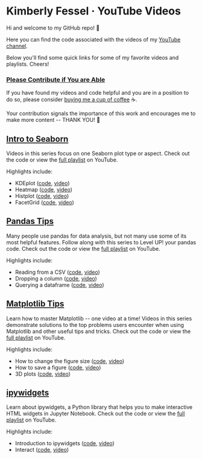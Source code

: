 # Kimberly Fessel · YouTube Videos

Hi and welcome to my GitHub repo!  :wave:

Here you can find the code associated with the videos of my [YouTube channel](https://www.youtube.com/c/KimberlyFessel).  

Below you'll find some quick links for some of my favorite videos and playlists. Cheers!

### [Please Contribute if You are Able](https://www.buymeacoffee.com/kimberlyfessel)
If you have found my videos and code helpful and you are in a position to do so, please consider [buying me a cup of coffee](https://www.buymeacoffee.com/kimberlyfessel) :coffee:. 

Your contribution signals the importance of this work and encourages me to make more content -- THANK YOU! :pray:


## [Intro to Seaborn](/Seaborn/)

Videos in this series focus on one Seaborn plot type or aspect. Check out the code or view the [full playlist](https://www.youtube.com/playlist?list=PLtPIclEQf-3cG31dxSMZ8KTcDG7zYng1j) on YouTube.

Highlights include:
- KDEplot ([code](/Seaborn/02_KDEplot.ipynb), [video](https://youtu.be/DCgPRaIDYXA))
- Heatmap ([code](/Seaborn/11_heatmap.ipynb), [video](https://youtu.be/0U9cs2V-Mqc))
- Histplot ([code](/Seaborn/15_histplot.ipynb), [video](https://youtu.be/Bjz00ygERxY))
- FacetGrid ([code](/Seaborn/16_FacetGrid.ipynb), [video](https://youtu.be/YYeqJllXHxM))

## [Pandas Tips](/Pandas_Tips/)

Many people use pandas for data analysis, but not many use some of its most helpful features. Follow along with this series to Level UP! your pandas code. Check out the code or view the [full playlist](https://www.youtube.com/playlist?list=PLtPIclEQf-3c-pUgSttUGV-3Y2D9g_0sW) on YouTube.

Highlights include:
- Reading from a CSV ([code](/Pandas_Tips/01_read_csv.ipynb), [video](https://www.youtube.com/watch?v=sTXr73fqybc))
- Dropping a column ([code](/Pandas_Tips/05_drop.ipynb), [video](https://www.youtube.com/watch?v=ALPUKBmkfjs))
- Querying a dataframe ([code](/Pandas_Tips/08_query.ipynb), [video](https://www.youtube.com/watch?v=9v_gEQ2GfzA))

## [Matplotlib Tips](/Matplotlib_Tips/)

Learn how to master Matplotlib -- one video at a time!  Videos in this series demonstrate solutions to the top problems users encounter when using Matplotlib and other useful tips and tricks.  Check out the code or view the [full playlist](https://www.youtube.com/playlist?list=PLtPIclEQf-3dJmAj3IsSRwRoLbX-n3J81) on YouTube.

Highlights include:
- How to change the figure size ([code](/Matplotlib_Tips/01_figure_size.ipynb), [video](https://youtu.be/UUy6_ElQXBY))
- How to save a figure ([code](/Matplotlib_Tips/02_save_figure.ipynb), [video](https://youtu.be/C8MT-A7Mvk4))
- 3D plots ([code](/Matplotlib_Tips/02_save_figure.ipynb), [video](https://youtu.be/gqoLLGgbeAE))

## [ipywidgets](/ipywidgets/)

Learn about ipywidgets, a Python library that helps you to make interactive HTML widgets in Jupyter Notebook.  Check out the code or view the [full playlist](https://www.youtube.com/playlist?list=PLtPIclEQf-3fhfoFQU2MJYnQ6CyjQLQEa) on YouTube.

Highlights include:
- Introduction to ipywidgets ([code](/ipywidgets/01_ipywidgets_intro.ipynb), [video](https://youtu.be/wb6k_T4rKBQ))
- Interact ([code](/ipywidgets/02_ipywidgets_interact.ipynb), [video](https://youtu.be/vtC5laIgMJc))
